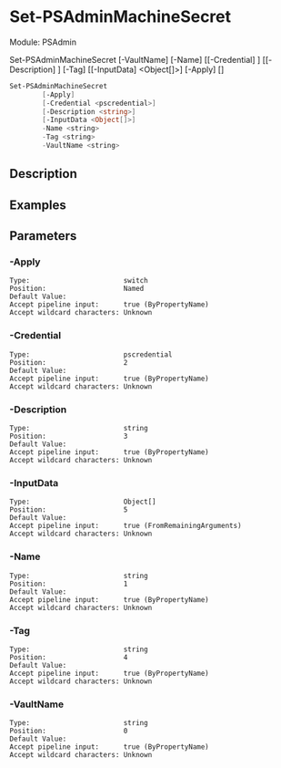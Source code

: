 ﻿# Set-PSAdminMachineSecret
Module: PSAdmin


Set-PSAdminMachineSecret [-VaultName] <string> [-Name] <string> [[-Credential] <pscredential>] [[-Description] <string>] [-Tag] <string> [[-InputData] <Object[]>] [-Apply] [<CommonParameters>]


``` powershell
Set-PSAdminMachineSecret
        [-Apply]
        [-Credential <pscredential>]
        [-Description <string>]
        [-InputData <Object[]>]
        -Name <string>
        -Tag <string>
        -VaultName <string>
```

## Description


## Examples
## Parameters

### \-Apply

```
Type:                       switch  
Position:                   Named  
Default Value:                
Accept pipeline input:      true (ByPropertyName)  
Accept wildcard characters: Unknown  
```
### \-Credential

```
Type:                       pscredential  
Position:                   2  
Default Value:                
Accept pipeline input:      true (ByPropertyName)  
Accept wildcard characters: Unknown  
```
### \-Description

```
Type:                       string  
Position:                   3  
Default Value:                
Accept pipeline input:      true (ByPropertyName)  
Accept wildcard characters: Unknown  
```
### \-InputData

```
Type:                       Object[]  
Position:                   5  
Default Value:                
Accept pipeline input:      true (FromRemainingArguments)  
Accept wildcard characters: Unknown  
```
### \-Name

```
Type:                       string  
Position:                   1  
Default Value:                
Accept pipeline input:      true (ByPropertyName)  
Accept wildcard characters: Unknown  
```
### \-Tag

```
Type:                       string  
Position:                   4  
Default Value:                
Accept pipeline input:      true (ByPropertyName)  
Accept wildcard characters: Unknown  
```
### \-VaultName

```
Type:                       string  
Position:                   0  
Default Value:                
Accept pipeline input:      true (ByPropertyName)  
Accept wildcard characters: Unknown  
```
